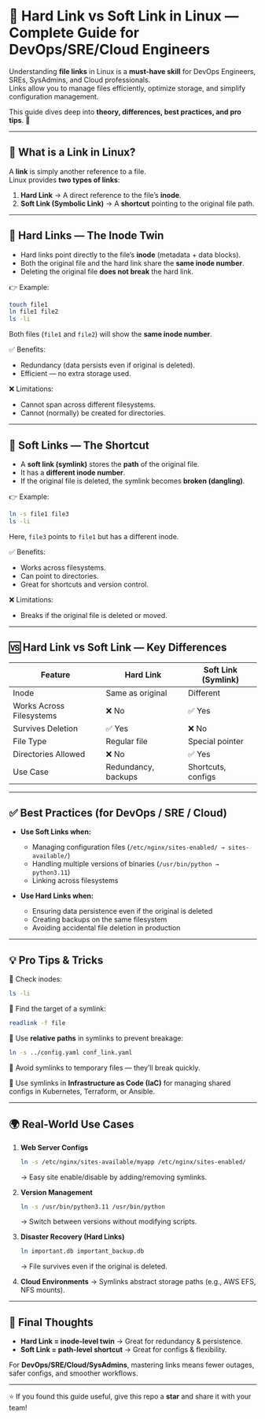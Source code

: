 # 🔗 Hard Link vs Soft Link in Linux — Complete Guide for DevOps/SRE/Cloud Engineers

Understanding **file links** in Linux is a **must-have skill** for DevOps Engineers, SREs, SysAdmins, and Cloud professionals.  
Links allow you to manage files efficiently, optimize storage, and simplify configuration management.  

This guide dives deep into **theory, differences, best practices, and pro tips**. 🚀  

---

## 📘 What is a Link in Linux?
A **link** is simply another reference to a file.  
Linux provides **two types of links**:

1. **Hard Link** → A direct reference to the file’s **inode**.  
2. **Soft Link (Symbolic Link)** → A **shortcut** pointing to the original file path.  

---

## 📗 Hard Links — The Inode Twin
- Hard links point directly to the file’s **inode** (metadata + data blocks).  
- Both the original file and the hard link share the **same inode number**.  
- Deleting the original file **does not break** the hard link.  

👉 Example:
```bash
touch file1
ln file1 file2
ls -li
```
Both files (`file1` and `file2`) will show the **same inode number**.  

✅ Benefits:  
- Redundancy (data persists even if original is deleted).  
- Efficient — no extra storage used.  

❌ Limitations:  
- Cannot span across different filesystems.  
- Cannot (normally) be created for directories.  

---

## 📙 Soft Links — The Shortcut
- A **soft link (symlink)** stores the **path** of the original file.  
- It has a **different inode number**.  
- If the original file is deleted, the symlink becomes **broken (dangling)**.  

👉 Example:
```bash
ln -s file1 file3
ls -li
```
Here, `file3` points to `file1` but has a different inode.  

✅ Benefits:  
- Works across filesystems.  
- Can point to directories.  
- Great for shortcuts and version control.  

❌ Limitations:  
- Breaks if the original file is deleted or moved.  

---

## 🆚 Hard Link vs Soft Link — Key Differences

| Feature                 | Hard Link             | Soft Link (Symlink)   |
|--------------------------|-----------------------|-----------------------|
| Inode                   | Same as original      | Different             |
| Works Across Filesystems | ❌ No                 | ✅ Yes                 |
| Survives Deletion        | ✅ Yes                | ❌ No                  |
| File Type               | Regular file          | Special pointer       |
| Directories Allowed      | ❌ No                 | ✅ Yes                 |
| Use Case                | Redundancy, backups   | Shortcuts, configs    |

---

## ✅ Best Practices (for DevOps / SRE / Cloud)

- **Use Soft Links when:**
  - Managing configuration files (`/etc/nginx/sites-enabled/ → sites-available/`)
  - Handling multiple versions of binaries (`/usr/bin/python → python3.11`)
  - Linking across filesystems

- **Use Hard Links when:**
  - Ensuring data persistence even if the original is deleted
  - Creating backups on the same filesystem
  - Avoiding accidental file deletion in production

---

## 💡 Pro Tips & Tricks

🔹 Check inodes:
```bash
ls -li
```

🔹 Find the target of a symlink:
```bash
readlink -f file
```

🔹 Use **relative paths** in symlinks to prevent breakage:
```bash
ln -s ../config.yaml conf_link.yaml
```

🔹 Avoid symlinks to temporary files — they’ll break quickly.  

🔹 Use symlinks in **Infrastructure as Code (IaC)** for managing shared configs in Kubernetes, Terraform, or Ansible.  

---

## 🌍 Real-World Use Cases

1. **Web Server Configs**
   ```bash
   ln -s /etc/nginx/sites-available/myapp /etc/nginx/sites-enabled/
   ```
   → Easy site enable/disable by adding/removing symlinks.

2. **Version Management**
   ```bash
   ln -s /usr/bin/python3.11 /usr/bin/python
   ```
   → Switch between versions without modifying scripts.

3. **Disaster Recovery (Hard Links)**
   ```bash
   ln important.db important_backup.db
   ```
   → File survives even if the original is deleted.

4. **Cloud Environments**
   → Symlinks abstract storage paths (e.g., AWS EFS, NFS mounts).  

---

## 🚀 Final Thoughts

- **Hard Link = inode-level twin** → Great for redundancy & persistence.  
- **Soft Link = path-level shortcut** → Great for configs & flexibility.  

For **DevOps/SRE/Cloud/SysAdmins**, mastering links means fewer outages, safer configs, and smoother workflows.  

---

⭐ If you found this guide useful, give this repo a **star** and share it with your team!
